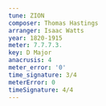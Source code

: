 ```yaml
---
tune: ZION
composer: Thomas Hastings
arranger: Isaac Watts
year: 1820-1915
meter: 7.7.7.3.
key: D Major
anacrusis: 4
meter_error: '0'
time_signature: 3/4
meterError: 0
timeSignature: 4/4
---
```

